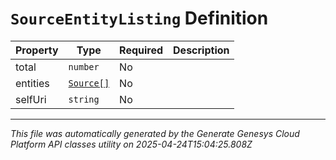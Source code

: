 # `SourceEntityListing` Definition

| Property | Type | Required | Description |
|----------|------|----------|-------------|
| total | `number` | No |  |
| entities | [`Source[]`](source-definition.md) | No |  |
| selfUri | `string` | No |  |

---

*This file was automatically generated by the Generate Genesys Cloud Platform API classes utility on 2025-04-24T15:04:25.808Z*